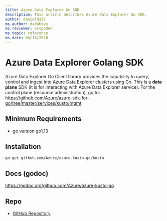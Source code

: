 ```yaml
---
title: Azure Data Explorer Go SDK
description: This article describes Azure Data Explorer Go SDK.
author: danield137
ms.author: dadubovs
ms.reviewer: orspodek
ms.topic: reference
ms.date: 04/16/2020
---
```


# Azure Data Explorer Golang SDK

Azure Data Explorer Go Client library provides the capability to query, control and ingest into Azure Data Explorer clusters using Go. 
This is a **data plane** SDK (it is for interacting with Azure Data Explorer service). For the control plane (resource administration), 
go to: https://github.com/Azure/azure-sdk-for-go/tree/master/services/kusto/mgmt 

## Minimum Requirements
* go version go1.13

## Installation
`go get github.com/Azure/azure-kusto-go/kusto`

## Docs (godoc)
https://godoc.org/github.com/Azure/azure-kusto-go

## Repo
* [GitHub Repository](https://github.com/Azure/azure-kusto-go)
